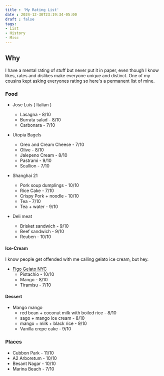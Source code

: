 ```yaml
---
title : 'My Rating List'
date : 2024-12-30T23:19:34-05:00
draft : false
tags:
- List
- History
- Misc
---
```


## Why

I have a mental rating of stuff but never put it in paper, even though I know likes, rates and dislikes make everyone unique and distinct. One of my cousins kept asking everyones rating so here's a permanent list of mine.

### Food

- Jose Luis ( Italian )
    - Lasagna - 8/10 
    - Burrata salad - 8/10
    - Carbonara - 7/10

- Utopia Bagels 
    - Oreo and Cream Cheese - 7/10
    - Olive - 8/10
    - Jalepeno Cream - 8/10
    - Pastrami - 9/10
    - Scallion - 7/10

- Shanghai 21
    - Pork soup dumplings - 10/10
    - Rice Cake - 7/10
    - Crispy Pork + noodle - 10/10
    - Tea - 7/10
    - Tea + water - 9/10

- Deli meat
    - Brisket sandwich - 9/10
    - Beef sandwich - 9/10
    - Reuben - 10/10

#### Ice-Cream

I know people get offended with me calling gelato ice cream, but hey.

- [Figo Gelato NYC](https://maps.app.goo.gl/EhQwqpL5JBoyXYBF7)
    - Pistachio - 10/10
    - Mango - 8/10
    - Tiramisu - 7/10

#### Dessert

- Mango mango
    - red bean + coconut milk with boiled rice - 8/10
    - sago + mango ice cream - 8/10
    - mango + milk + black rice - 9/10 
    - Vanilla crepe cake - 9/10

### Places

- Cubbon Park - 11/10
- A2 Arboretum - 10/10
- Besant Nagar - 10/10
- Marina Beach - 7/10
